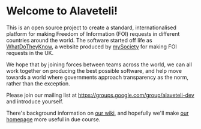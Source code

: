 # Welcome to Alaveteli!

This is an open source project to create a standard, internationalised
platform for making Freedom of Information (FOI) requests in different
countries around the world. The software started off life as
[WhatDoTheyKnow](http://github.com), a website produced by
[mySociety](http://mysociety.org) for making FOI requests in the UK.

We hope that by joining forces between teams across the world, we can
all work together on producing the best possible software, and help
move towards a world where governments approach transparency as the
norm, rather than the exception.

Please join our mailing list at
https://groups.google.com/group/alaveteli-dev and introduce yourself.

There's background information on
[our wiki](https://github.com/sebbacon/alaveteli/wiki/Home/), and
hopefully we'll make [our homepage](http://alaveteli.org) more useful
in due course.
